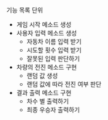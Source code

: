 기능 목록 단위

- 게임 시작 메소드 생성
- 사용자 입력 메소드 생성
    - 자동차 이름 입력 받기
    - 시도할 횟수 입력 받기
    - 잘못된 입력 판단하기
- 차량의 전진 메소드 구현
    - 랜덤 값 생성
    - 랜덤 값에 따라 전진 여부 판단
- 결과 출력 메소드 구현
    - 차수 별 출력하기
    - 최종 우승자 출력하기
